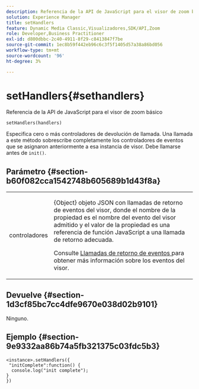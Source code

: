 ```yaml
---
description: Referencia de la API de JavaScript para el visor de zoom básico
solution: Experience Manager
title: setHandlers
feature: Dynamic Media Classic,Visualizadores,SDK/API,Zoom
role: Developer,Business Practitioner
exl-id: d800dbbc-2c40-4911-8f29-c8413847f7be
source-git-commit: 1ec8b59f442eb96c6c3f5f1405d57a38a86bd056
workflow-type: tm+mt
source-wordcount: '96'
ht-degree: 3%

---
```


# setHandlers{#sethandlers}

Referencia de la API de JavaScript para el visor de zoom básico

`setHandlers(handlers)`

Especifica cero o más controladores de devolución de llamada. Una llamada a este método sobrescribe completamente los controladores de eventos que se asignaron anteriormente a esa instancia de visor. Debe llamarse antes de `init()`.

## Parámetro {#section-b60f082cca1542748b605689b1d43f8a}

<table id="table_98A620DAE2C340FA97BF7204AE023CC8"> 
 <tbody> 
  <tr> 
   <td colname="col1"> <p> <span class="codeph"> <span class="varname"> controladores  </span> </span> </p> </td> 
   <td colname="col2"> <p> <span class="codeph"> {Object} objeto  </span> JSON con llamadas de retorno de eventos del visor, donde el nombre de la propiedad es el nombre del evento del visor admitido y el valor de la propiedad es una referencia de función JavaScript a una llamada de retorno adecuada. </p> <p>Consulte <a href="../../../c-html5-s7-aem-asset-viewers/c-html5-20-basic-zoom-viewer-about/c-html5-20-basic-zoom-viewer-event-callbacks.md#concept-8ba57cf86537401999514e1b221ec734" format="dita" scope="local"> Llamadas de retorno de eventos </a> para obtener más información sobre los eventos del visor. </p> </td> 
  </tr> 
 </tbody> 
</table>

## Devuelve {#section-1d3cf85bc7cc4dfe9670e038d02b9101}

Ninguno.

## Ejemplo {#section-9e9332aa86b74a5fb321375c03fdc5b3}

```
<instance>.setHandlers({ 
 "initComplete":function() { 
  console.log("init complete"); 
} 
})
```
